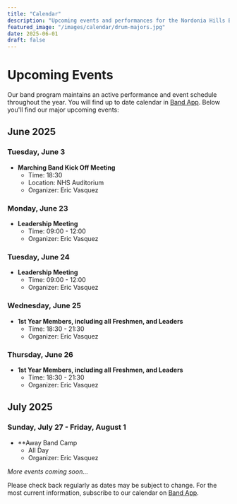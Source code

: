 ```yaml
---
title: "Calendar"
description: "Upcoming events and performances for the Nordonia Hills Band Program"
featured_image: "/images/calendar/drum-majors.jpg"
date: 2025-06-01
draft: false
---
```


# Upcoming Events

Our band program maintains an active performance and event schedule throughout the year. You will find up to date calendar in [Band App](https://www.band.us/home). Below you'll find our major upcoming events:

## June 2025

### Tuesday, June 3
- **Marching Band Kick Off Meeting**
  - Time: 18:30
  - Location: NHS Auditorium
  - Organizer: Eric Vasquez

### Monday, June 23
- **Leadership Meeting**
  - Time: 09:00 - 12:00
  - Organizer: Eric Vasquez

### Tuesday, June 24
- **Leadership Meeting**
  - Time: 09:00 - 12:00
  - Organizer: Eric Vasquez

### Wednesday, June 25
- **1st Year Members, including all Freshmen, and Leaders**
  - Time: 18:30 - 21:30
  - Organizer: Eric Vasquez

### Thursday, June 26
- **1st Year Members, including all Freshmen, and Leaders**
  - Time: 18:30 - 21:30
  - Organizer: Eric Vasquez

## July 2025

### Sunday, July 27 - Friday, August 1
- **Away Band Camp
  - All Day
  - Organizer: Eric Vasquez
  
*More events coming soon...*

Please check back regularly as dates may be subject to change. For the most current information, subscribe to our calendar on [Band App](https://www.band.us/home).
